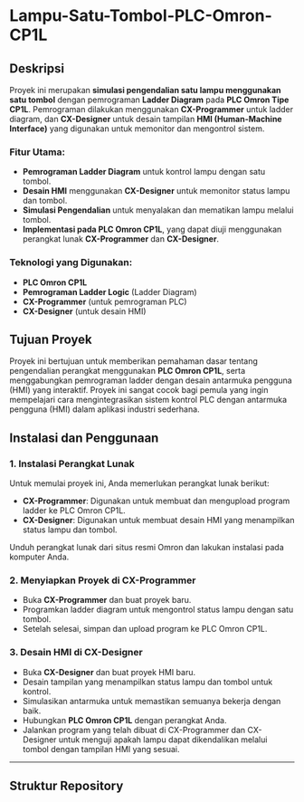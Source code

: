 # Lampu-Satu-Tombol-PLC-Omron-CP1L

## Deskripsi

Proyek ini merupakan **simulasi pengendalian satu lampu menggunakan satu tombol** dengan pemrograman **Ladder Diagram** pada **PLC Omron Tipe CP1L**. Pemrograman dilakukan menggunakan **CX-Programmer** untuk ladder diagram, dan **CX-Designer** untuk desain tampilan **HMI (Human-Machine Interface)** yang digunakan untuk memonitor dan mengontrol sistem.

### Fitur Utama:
- **Pemrograman Ladder Diagram** untuk kontrol lampu dengan satu tombol.
- **Desain HMI** menggunakan **CX-Designer** untuk memonitor status lampu dan tombol.
- **Simulasi Pengendalian** untuk menyalakan dan mematikan lampu melalui tombol.
- **Implementasi pada PLC Omron CP1L**, yang dapat diuji menggunakan perangkat lunak **CX-Programmer** dan **CX-Designer**.

### Teknologi yang Digunakan:
- **PLC Omron CP1L**
- **Pemrograman Ladder Logic** (Ladder Diagram)
- **CX-Programmer** (untuk pemrograman PLC)
- **CX-Designer** (untuk desain HMI)

## Tujuan Proyek

Proyek ini bertujuan untuk memberikan pemahaman dasar tentang pengendalian perangkat menggunakan **PLC Omron CP1L**, serta menggabungkan pemrograman ladder dengan desain antarmuka pengguna (HMI) yang interaktif. Proyek ini sangat cocok bagi pemula yang ingin mempelajari cara mengintegrasikan sistem kontrol PLC dengan antarmuka pengguna (HMI) dalam aplikasi industri sederhana.

## Instalasi dan Penggunaan

### 1. Instalasi Perangkat Lunak
Untuk memulai proyek ini, Anda memerlukan perangkat lunak berikut:
- **CX-Programmer**: Digunakan untuk membuat dan mengupload program ladder ke PLC Omron CP1L.
- **CX-Designer**: Digunakan untuk membuat desain HMI yang menampilkan status lampu dan tombol.

Unduh perangkat lunak dari situs resmi Omron dan lakukan instalasi pada komputer Anda.

### 2. Menyiapkan Proyek di CX-Programmer
- Buka **CX-Programmer** dan buat proyek baru.
- Programkan ladder diagram untuk mengontrol status lampu dengan satu tombol.
- Setelah selesai, simpan dan upload program ke PLC Omron CP1L.

### 3. Desain HMI di CX-Designer
- Buka **CX-Designer** dan buat proyek HMI baru.
- Desain tampilan yang menampilkan status lampu dan tombol untuk kontrol.
- Simulasikan antarmuka untuk memastikan semuanya bekerja dengan baik.
- Hubungkan **PLC Omron CP1L** dengan perangkat Anda.
- Jalankan program yang telah dibuat di CX-Programmer dan CX-Designer untuk menguji apakah lampu dapat dikendalikan melalui tombol dengan tampilan HMI yang sesuai.

---

## Struktur Repository
